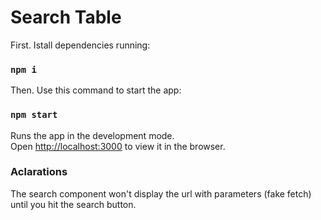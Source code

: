 # Search Table

First. Istall dependencies running:

### `npm i`

Then. Use this command to start the app:

### `npm start`

Runs the app in the development mode.\
Open [http://localhost:3000](http://localhost:3000) to view it in the browser.


### Aclarations

The search component won't display the url with parameters (fake fetch) until you hit the search button.